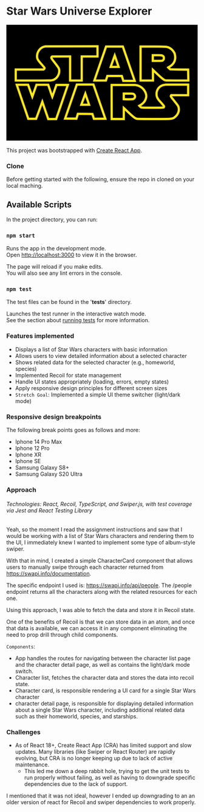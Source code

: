 # Star Wars Universe Explorer

![Star Wars Logo](src/images/image.png)

This project was bootstrapped with [Create React App](https://github.com/facebook/create-react-app).

### Clone

Before getting started with the following, ensure the repo in cloned on your local maching.

## Available Scripts

In the project directory, you can run:

### `npm start`

Runs the app in the development mode.\
Open [http://localhost:3000](http://localhost:3000) to view it in the browser.

The page will reload if you make edits.\
You will also see any lint errors in the console.

### `npm test`

The test files can be found in the '**tests**' directory.

Launches the test runner in the interactive watch mode.\
See the section about [running tests](https://facebook.github.io/create-react-app/docs/running-tests) for more information.

### Features implemented

- Displays a list of Star Wars characters with basic information
- Allows users to view detailed information about a selected character
- Shows related data for the selected character (e.g., homeworld, species)
- Implemented Recoil for state management
- Handle UI states appropriately (loading, errors, empty states)
- Apply responsive design principles for different screen sizes
- `Stretch Goal`: Implemented a simple UI theme switcher (light/dark mode)

### Responsive design breakpoints

The following break points goes as follows and more:

- Iphone 14 Pro Max
- Iphone 12 Pro
- Iphone XR
- Iphone SE
- Samsung Galaxy S8+
- Samsung Galaxy S20 Ultra

### Approach

###### Technologies: React, Recoil, TypeScript, and Swiper.js, with test coverage via Jest and React Testing Library

Yeah, so the moment I read the assignment instructions and saw that I would be working with a list of Star Wars characters and rendering them to the UI, I immediately knew I wanted to implement some type of album-style swiper.

With that in mind, I created a simple CharacterCard component that allows users to manually swipe through each character returned from https://swapi.info/documentation.

The specific endpoint I used is: https://swapi.info/api/people.
The /people endpoint returns all the characters along with the related resources for each one.

Using this approach, I was able to fetch the data and store it in Recoil state.

One of the benefits of Recoil is that we can store data in an atom, and once that data is available, we can access it in any component eliminating the need to prop drill through child components.

`Components`:

- App handles the routes for navigating between the character list page and the character detail page, as well as contains the light/dark mode switch.
- Character list, fetches the character data and stores the data into recoil state.
- Character card, is responsible rendering a UI card for a single Star Wars character
- character detail page, is responsible for displaying detailed information about a single Star Wars character, including additional related data such as their homeworld, species, and starships.

### Challenges

- As of React 18+, Create React App (CRA) has limited support and slow updates. Many libraries (like Swiper or React Router) are rapidly evolving, but CRA is no longer keeping up due to lack of active maintenance.
  - This led me down a deep rabbit hole, trying to get the unit tests to run properly without failing, as well as having to downgrade specific dependencies due to the lack of support.

I mentioned that it was not ideal, however I ended up downgrading to an an older version of react for Recoil and swiper dependencies to work properly.
